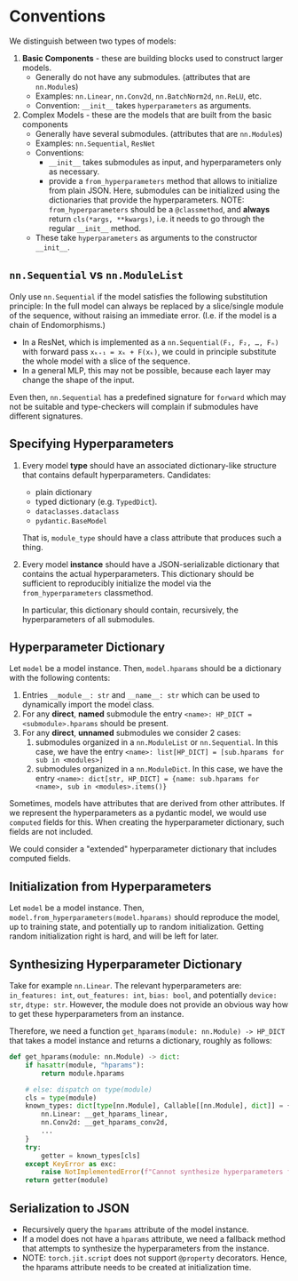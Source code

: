 # Conventions

We distinguish between two types of models:

1. **Basic Components** - these are building blocks used to construct larger models.
   - Generally do not have any submodules. (attributes that are `nn.Module`s)
   - Examples: `nn.Linear`, `nn.Conv2d`, `nn.BatchNorm2d`, `nn.ReLU`, etc.
   - Convention: `__init__` takes `hyperparameters` as arguments.
2. Complex Models - these are the models that are built from the basic components
   - Generally have several submodules. (attributes that are `nn.Module`s)
   - Examples: `nn.Sequential`, `ResNet`
   - Conventions:
     - `__init__` takes submodules as input, and hyperparameters only as necessary.
     - provide a `from_hyperparameters` method that allows to initialize from plain JSON.
       Here, submodules can be initialized using the dictionaries that provide the hyperparameters.
       NOTE: `from_hyperparameters` should be a `@classmethod`, and **always** return `cls(*args, **kwargs)`,
       i.e. it needs to go through the regular `__init__` method.
   - These take `hyperparameters` as arguments to the constructor `__init__`.

## `nn.Sequential` vs `nn.ModuleList`

Only use `nn.Sequential` if the model satisfies the following substitution principle: In the
full model can always be replaced by a slice/single module of the sequence, without raising an immediate
error. (I.e. if the model is a chain of Endomorphisms.)

- In a ResNet, which is implemented as a `nn.Sequential(F₁, F₂, …, Fₙ)` with forward pass
  `xₖ₊₁ = xₖ + F(xₖ)`, we could in principle substitute the whole model with a slice of the sequence.
- In a general MLP, this may not be possible, because each layer may change the shape of the input.

Even then, `nn.Sequential` has a predefined signature for `forward` which may not be suitable and type-checkers will complain
if submodules have different signatures.

## Specifying Hyperparameters

1. Every model **type** should have an associated dictionary-like structure that contains
   default hyperparameters. Candidates:
   - plain dictionary
   - typed dictionary (e.g. `TypedDict`).
   - `dataclasses.dataclass`
   - `pydantic.BaseModel`

   That is, `module_type` should have a class attribute that produces such a thing.

2. Every model **instance** should have a JSON-serializable dictionary that contains
   the actual hyperparameters. This dictionary should be sufficient to reproducibly
   initialize the model via the `from_hyperparameters` classmethod.

   In particular, this dictionary should contain, recursively, the hyperparameters
   of all submodules.

## Hyperparameter Dictionary

Let `model` be a model instance. Then, `model.hparams` should be a dictionary
with the following contents:

1. Entries `__module__: str` and `__name__: str` which can be used to dynamically import the
   model class.
2. For any **direct**, **named** submodule the entry `<name>: HP_DICT = <submodule>.hparams`
   should be present.
3. For any **direct**, **unnamed** submodules we consider 2 cases:
   1. submodules organized in a `nn.ModuleList` or `nn.Sequential`.
      In this case, we have the entry `<name>: list[HP_DICT] = [sub.hparams for sub in <modules>]`
   2. submodules organized in a `nn.ModuleDict`.
      In this case, we have the entry
      `<name>: dict[str, HP_DICT] = {name: sub.hparams for <name>, sub in <modules>.items()}`

Sometimes, models have attributes that are derived from other attributes. If we represent the
hyperparameters as a pydantic model, we would use `computed` fields for this. When creating
the hyperparameter dictionary, such fields are not included.

We could consider a "extended" hyperparameter dictionary that includes computed fields.

## Initialization from Hyperparameters

Let `model` be a model instance. Then, `model.from_hyperparameters(model.hparams)` should
reproduce the model, up to training state, and potentially up to random initialization.
Getting random initialization right is hard, and will be left for later.

## Synthesizing Hyperparameter Dictionary

Take for example `nn.Linear`. The relevant hyperparameters are:
`in_features: int`, `out_features: int`, `bias: bool`, and potentially `device: str`, `dtype: str`.
However, the module does not provide an obvious way how to get these hyperparameters from an instance.

Therefore, we need a function `get_hparams(module: nn.Module) -> HP_DICT`
that takes a model instance and returns a dictionary, roughly as follows:

```python
def get_hparams(module: nn.Module) -> dict:
    if hasattr(module, "hparams"):
        return module.hparams

    # else: dispatch on type(module)
    cls = type(module)
    known_types: dict[type[nn.Module], Callable[[nn.Module], dict]] = {
        nn.Linear: __get_hparams_linear,
        nn.Conv2d: __get_hparams_conv2d,
        ...
    }
    try:
        getter = known_types[cls]
    except KeyError as exc:
        raise NotImplementedError(f"Cannot synthesize hyperparameters for {cls}") from exc
    return getter(module)
```

## Serialization to JSON

- Recursively query the `hparams` attribute of the model instance.
- If a model does not have a `hparams` attribute, we need a fallback method that attempts to synthesize
  the hyperparameters from the instance.
- NOTE: `torch.jit.script` does not support `@property` decorators. Hence, the hparams attribute
  needs to be created at initialization time.

